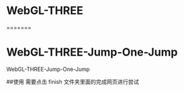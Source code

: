 # WebGL-THREE

=======

# WebGL-THREE-Jump-One-Jump

WebGL-THREE-Jump-One-Jump

##使用
需要点击 finish 文件夹里面的完成网页进行尝试
